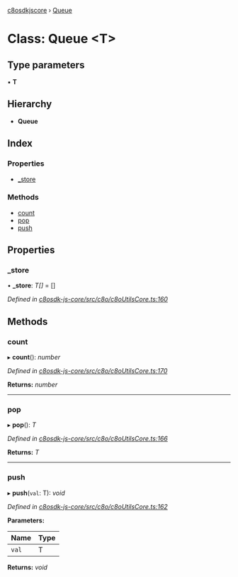 [c8osdkjscore](../README.md) › [Queue](queue.md)

# Class: Queue <**T**>

## Type parameters

▪ **T**

## Hierarchy

* **Queue**

## Index

### Properties

* [_store](queue.md#_store)

### Methods

* [count](queue.md#count)
* [pop](queue.md#pop)
* [push](queue.md#push)

## Properties

###  _store

• **_store**: *T[]* =  []

*Defined in [c8osdk-js-core/src/c8o/c8oUtilsCore.ts:160](https://github.com/convertigo/c8osdk-angular/blob/70a3f40/src/c8o/c8oUtilsCore.ts#L160)*

## Methods

###  count

▸ **count**(): *number*

*Defined in [c8osdk-js-core/src/c8o/c8oUtilsCore.ts:170](https://github.com/convertigo/c8osdk-angular/blob/70a3f40/src/c8o/c8oUtilsCore.ts#L170)*

**Returns:** *number*

___

###  pop

▸ **pop**(): *T*

*Defined in [c8osdk-js-core/src/c8o/c8oUtilsCore.ts:166](https://github.com/convertigo/c8osdk-angular/blob/70a3f40/src/c8o/c8oUtilsCore.ts#L166)*

**Returns:** *T*

___

###  push

▸ **push**(`val`: T): *void*

*Defined in [c8osdk-js-core/src/c8o/c8oUtilsCore.ts:162](https://github.com/convertigo/c8osdk-angular/blob/70a3f40/src/c8o/c8oUtilsCore.ts#L162)*

**Parameters:**

Name | Type |
------ | ------ |
`val` | T |

**Returns:** *void*
